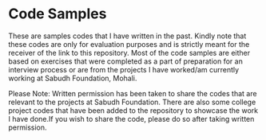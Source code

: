 # Code Samples
These are samples codes that I have written in the past. Kindly note that these codes are only for evaluation purposes and is strictly meant for the receiver of the link to this repository. Most of the code samples are either based on exercises that were completed as a part of preparation for an interview process or are from the projects I have worked/am currently working at Sabudh Foundation, Mohali.

Please Note: Written permission has been taken to share the codes that are relevant to the projects at Sabudh Foundation. There are also some college project codes that have been added to the repository to showcase the work I have done.If you wish to share the code, please do so after taking written permission. 
